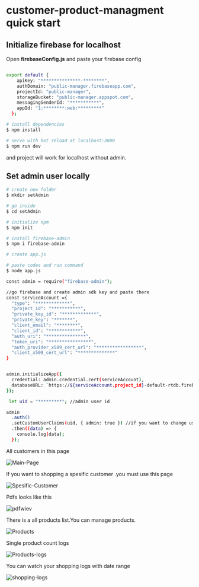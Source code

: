 
# customer-product-managment quick start 

## Initialize firebase for localhost


Open **firebaseConfig.js** and paste your firebase config
```bash

export default {
    apiKey: "***************-********",
    authDomain: "public-manager.firebaseapp.com",
    projectId: "public-manager",
    storageBucket: "public-manager.appspot.com",
    messagingSenderId: "***********",
    appId: "1:********:web:*********"
  };

# install dependencies
$ npm install

# serve with hot reload at localhost:3000
$ npm run dev

```
and project will work for localhost without admin.


## Set admin user locally


```bash
# create new folder
$ mkdir setAdmin

# go inside
$ cd setAdmin

# initialize npm
$ npm init

# install firebase-admin
$ npm i firebase-admin

# create app.js

# paste codes and run command
$ node app.js

const admin = require("firebase-admin");

//go firebase and create admin sdk key and paste there
const serviceAccount ={
  "type": "*************",
  "project_id": "***********",
  "private_key_id": "*************",
  "private_key": "*******",
  "client_email": "********",
  "client_id": "************",
  "auth_uri": "***************",
  "token_uri": "****************",
  "auth_provider_x509_cert_url": "*****************",
  "client_x509_cert_url": "**************"
}


admin.initializeApp({
  credential: admin.credential.cert(serviceAccount),
  databaseURL: `https://${serviceAccount.project_id}-default-rtdb.firebaseio.com`,
});

 let uid = "*********"; //admin user id

admin
  .auth()
  .setCustomUserClaims(uid, { admin: true }) //if you want to change user status set admin=false
  .then((data) => {
    console.log(data);
  }); 

```


All customers in this page

![Main-Page](https://user-images.githubusercontent.com/75936754/117592656-1a2c4980-b142-11eb-944c-0e8d0c312109.png)

If you want to shopping a spesific customer .you must use this page

![Spesific-Customer](https://user-images.githubusercontent.com/75936754/117592732-67102000-b142-11eb-86d3-5b5955351414.png)

Pdfs looks like this

![pdfwiev](https://user-images.githubusercontent.com/75936754/117746579-5086c900-b215-11eb-90ba-d34daabb0d52.jpg)


There is a all products list.You can manage products.

![Products](https://user-images.githubusercontent.com/75936754/117592766-8a3acf80-b142-11eb-90cf-4e946829d7e9.png)

Single product count logs

![Products-logs](https://user-images.githubusercontent.com/75936754/117592965-38467980-b143-11eb-983f-b595b3f2d0d1.png)

You can watch your shopping logs with date range

![shopping-logs](https://user-images.githubusercontent.com/75936754/117593037-75127080-b143-11eb-8e70-1507f1320977.png)





